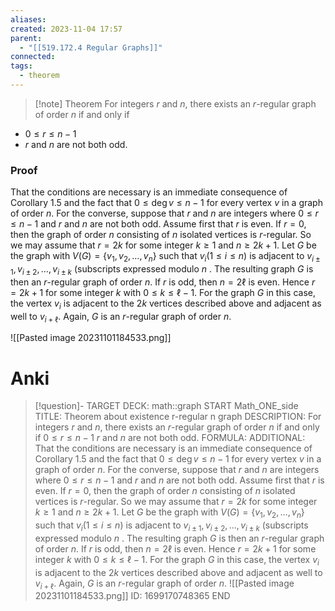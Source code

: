 ```yaml
---
aliases: 
created: 2023-11-04 17:57
parent:
  - "[[519.172.4 Regular Graphs]]"
connected: 
tags:
  - theorem
---
```


> [!note] Theorem
> For integers $r$ and $n$, there exists an $r$-regular graph of order $n$ if and only if
- $0 ≤ r ≤ n − 1$ 
- $r$ and $n$ are not both odd.

### Proof
That the conditions are necessary is an immediate consequence of Corollary 1.5 and the fact that $0\leq\deg v\leq n-1$ for every vertex $v$ in a graph of order $n.$ For the converse, suppose that $r$ and $n$ are integers where $0\leq r\leq n- 1$ and $r$ and $n$ are not both odd. Assume first that $r$ is even. If $r= 0$, then the graph of order $n$ consisting of $n$ isolated vertices is $r$-regular. So we may assume that $r=2k$ for some integer $k\geq 1$ and $n\geq 2k+ 1.$ Let $G$ be the graph with $V(G)=\{v_1,v_2,\ldots,v_n\}$ such that $v_i\left(1\leq i\leq n\right)$ is adjacent to $v_{i\pm1},v_{i\pm2},\ldots,v_{i\pm k}$ (subscripts expressed modulo $n$ . The resulting graph $G$ is then an $r$-regular graph of order $n$. If $r$ is odd, then $n=2\ell$ is even. Hence $r=2k+1$ for some integer $k$ with $0\leq k\leq\ell-1.$ For the graph $G$ in this case, the vertex $v_i$ is adjacent to the $2k$ vertices described above and adjacent as well to $v_{i+\ell}$. Again, $G$ is an $r$-regular graph of order $n.$

 ![[Pasted image 20231101184533.png]]

# Anki
> [!question]-
TARGET DECK: math::graph
START
Math_ONE_side
TITLE: Theorem about existence r-regular n graph
DESCRIPTION: For integers $r$ and $n$, there exists an $r$-regular graph of order $n$ if and only if
$0 ≤ r ≤ n − 1$ 
$r$ and $n$ are not both odd.
FORMULA: 
ADDITIONAL: That the conditions are necessary is an immediate consequence of Corollary 1.5 and the fact that $0\leq\deg v\leq n-1$ for every vertex $v$ in a graph of order $n.$ For the converse, suppose that $r$ and $n$ are integers where $0\leq r\leq n- 1$ and $r$ and $n$ are not both odd. Assume first that $r$ is even. If $r= 0$, then the graph of order $n$ consisting of $n$ isolated vertices is $r$-regular. So we may assume that $r=2k$ for some integer $k\geq 1$ and $n\geq 2k+ 1.$ Let $G$ be the graph with $V(G)=\{v_1,v_2,\ldots,v_n\}$ such that $v_i\left(1\leq i\leq n\right)$ is adjacent to $v_{i\pm1},v_{i\pm2},\ldots,v_{i\pm k}$ (subscripts expressed modulo $n$ . The resulting graph $G$ is then an $r$-regular graph of order $n$. If $r$ is odd, then $n=2\ell$ is even. Hence $r=2k+1$ for some integer $k$ with $0\leq k\leq\ell-1.$ For the graph $G$ in this case, the vertex $v_i$ is adjacent to the $2k$ vertices described above and adjacent as well to $v_{i+\ell}$. Again, $G$ is an $r$-regular graph of order $n.$
 ![[Pasted image 20231101184533.png]]
ID: 1699170748365
END

















